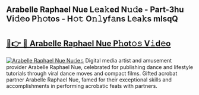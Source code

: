 ## Arabelle Raphael Nue L𝚎a𝚔ed N𝚞𝚍e - Part-3hu Vi𝚍𝚎o P𝚑𝚘tos - H𝚘𝚝 O𝚗𝚕yf𝚊ns L𝚎a𝚔s mlsqQ

# <h2><a href="http://kfbg4h0.oniu.top/?m=Arabelle+Raphael+Nue">🔗👉 🔴 Arabelle Raphael Nue P𝚑ot𝚘𝚜 V𝚒d𝚎o</a></h2>

[![Arabelle Raphael Nue Nu𝚍e𝚜](https://i.imgur.com/0qMVB7G.gif)](http://kfbg4h0.oniu.top/?m=Arabelle+Raphael+Nue)
Digital media artist and amusement provider Arabelle Raphael Nue, celebrated for publishing dance and lifestyle tutorials through viral dance moves and compact films. Gifted acrobat partner Arabelle Raphael Nue, famed for their exceptional skills and accomplishments in performing acrobatic feats with partners.  
